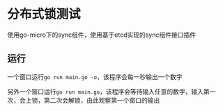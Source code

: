 # 分布式锁测试

使用go-micro下的sync组件，使用基于etcd实现的sync组件接口插件

## 运行

一个窗口运行`go run main.go -o`，该程序会每一秒输出一个数字

另外一个窗口运行`go run main.go`，该程序会等待输入任意的数字，输入第一次，会上锁，第二次会解锁，由此观察第一个窗口的输出
